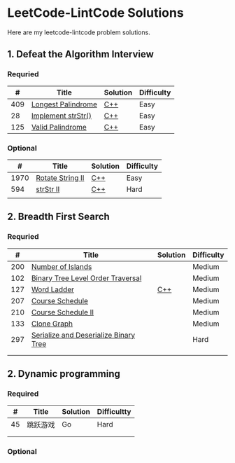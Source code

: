 # LeetCode-LintCode Solutions
Here are my leetcode-lintcode problem solutions.

## 1. Defeat the Algorithm Interview    

### Requried 

| #    | Title                                                        | Solution                                    | Difficulty |
| ---- | ------------------------------------------------------------ | ------------------------------------------- | ---------- |
| 409  | [Longest Palindrome](https://leetcode.com/problems/longest-palindrome/) | [C++](./LeetCode/409.LongestPalindrome.cpp) | Easy       |
| 28   | [Implement strStr()](https://leetcode.com/problems/implement-strstr/) | [C++](./LeetCode/28.ImplementstrStr().cpp)  | Easy       |
| 125  | [Valid Palindrome](https://leetcode.com/problems/valid-palindrome/) | [C++](./LeetCode/125.ValidPalindrome.cpp)   | Easy       |



### Optional

| #    | Title                                                        | Solution                                  | Difficulty |
| ---- | ------------------------------------------------------------ | ----------------------------------------- | ---------- |
| 1970 | [Rotate String II](https://www.lintcode.com/problem/rotate-string-ii/description?_from=ladder&&fromId=1/) | [C++](./LintCode/1790.RotateStringII.cpp) | Easy       |
| 594  | [strStr II](https://www.lintcode.com/problem/strstr-ii/description) | [C++](./LintCode/594.strStrII.cpp)        | Hard       |
|      |                                                              |                                           |            |



## 2. Breadth First Search	

### Requried 

| #    | Title                                                        | Solution                             | Difficulty |
| ---- | ------------------------------------------------------------ | ------------------------------------ | ---------- |
| 200  | [Number of Islands](https://leetcode.com/problems/number-of-islands) |                                      | Medium     |
| 102  | [Binary Tree Level Order Traversal](https://leetcode.com/problems/binary-tree-level-order-traversal/) |                                      | Medium     |
| 127  | [Word Ladder](https://leetcode.com/problems/word-ladder/)    | [C++](./LeetCode/127.WordLadder.cpp) | Medium     |
| 207  | [Course Schedule](https://leetcode.com/problems/course-schedule/) |                                      | Medium     |
| 210  | [Course Schedule II](https://leetcode.com/problems/course-schedule-ii/) |                                      | Medium     |
| 133  | [Clone Graph](https://leetcode.com/problems/clone-graph/)    |                                      | Medium     |
| 297  | [Serialize and Deserialize Binary Tree](https://leetcode.com/problems/serialize-and-deserialize-binary-tree/) |                                      | Hard       |
|      |                                                              |                                      |            |
|      |                                                              |                                      |            |

## 2. Dynamic programming

### Required

| #    | Title    | Solution | Difficultty |
| ---- | -------- | -------- | ----------- |
| 45   | 跳跃游戏 | Go       | Hard        |
|      |          |          |             |
|      |          |          |             |



### Optional


